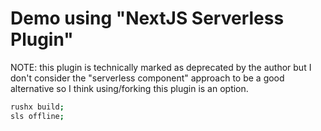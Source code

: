 # Demo using "NextJS Serverless Plugin"

NOTE: this plugin is technically marked as deprecated by the author but I don't consider the "serverless component" approach to be a good alternative so I think using/forking this plugin is an option.

```sh
rushx build;
sls offline;
```
